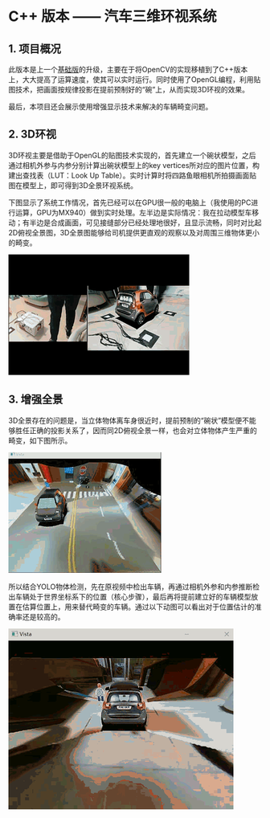 # C++ 版本 —— 汽车三维环视系统

## 1. 项目概况

此版本是上一个[基础版](https://github.com/AriaTZY/Vehicle-Panoramic-View-Python)的升级，主要在于将OpenCV的实现移植到了C++版本上，大大提高了运算速度，使其可以实时运行。同时使用了OpenGL编程，利用贴图技术，把画面按规律投影在提前预制好的“碗”上，从而实现3D环视的效果。

最后，本项目还会展示使用增强显示技术来解决的车辆畸变问题。

## 2. 3D环视

3D环视主要是借助于OpenGL的贴图技术实现的，首先建立一个碗状模型，之后通过相机外参与内参分别计算出碗状模型上的key vertices所对应的图片位置，构建出查找表（LUT：Look Up Table）。实时计算时将四路鱼眼相机所拍摄画面贴图在模型上，即可得到3D全景环视系统。

下图显示了系统工作情况，首先已经可以在GPU很一般的电脑上（我使用的PC进行运算，GPU为MX940）做到实时处理。左半边是实际情况：我在拉动模型车移动；有半边是合成画面，可见接缝部分已经处理地很好，且显示流畅，同时对比起2D俯视全景图，3D全景图能够给司机提供更直观的观察以及对周围三维物体更小的畸变。

![3D parm](./docs/3D_parm.gif)

## 3. 增强全景

3D全景存在的问题是，当立体物体离车身很近时，提前预制的“碗状”模型便不能够胜任正确的投影关系了，因而同2D俯视全景一样，也会对立体物体产生严重的畸变，如下图所示。

![without_AR](./docs/without_AR.gif)

所以结合YOLO物体检测，先在原视频中检出车辆，再通过相机外参和内参推断检出车辆处于世界坐标系下的位置（核心步骤），最后再将提前建立好的车辆模型放置在估算位置上，用来替代畸变的车辆。通过以下动图可以看出对于位置估计的准确率还是较高的。

![AR](./docs/AR.gif)


